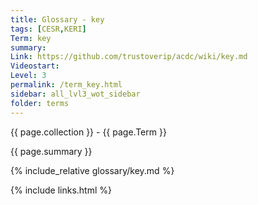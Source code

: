 ```yaml
---
title: Glossary - key
tags: [CESR,KERI]
Term: key
summary: 
Link: https://github.com/trustoverip/acdc/wiki/key.md
Videostart: 
Level: 3
permalink: /term_key.html
sidebar: all_lvl3_wot_sidebar
folder: terms
---
```


{{ page.collection }} - {{ page.Term }}

   {{ page.summary }}

{% include_relative glossary/key.md %}

 {% include links.html %} 
